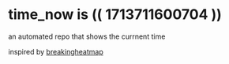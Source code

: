 # time_now is (( 1713711600704 ))

an automated repo that shows the currnent time

inspired by [breakingheatmap](https://github.com/breakingheatmap/breakingheatmap)